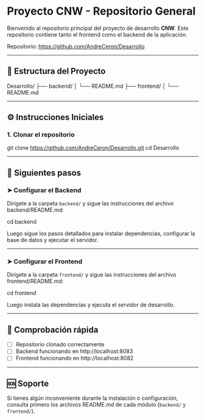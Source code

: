 # Proyecto CNW - Repositorio General

Bienvenido al repositorio principal del proyecto de desarrollo **CNW**. Este repositorio contiene tanto el frontend como el backend de la aplicación.

Repositorio: https://github.com/AndreCeron/Desarrollo

---

## 📁 Estructura del Proyecto

Desarrollo/
├── backend/
│   └── README.md
├── frontend/
│   └── README.md

---

## ⚙️ Instrucciones Iniciales

### 1. Clonar el repositorio

git clone https://github.com/AndreCeron/Desarrollo.git
cd Desarrollo

---

## 📌 Siguientes pasos

### ➤ Configurar el Backend

Dirígete a la carpeta `backend/` y sigue las instrucciones del archivo backend/README.md:

cd backend

Luego sigue los pasos detallados para instalar dependencias, configurar la base de datos y ejecutar el servidor.

---

### ➤ Configurar el Frontend

Dirígete a la carpeta `frontend/` y sigue las instrucciones del archivo frontend/README.md:

cd frontend

Luego instala las dependencias y ejecuta el servidor de desarrollo.

---

## 🧪 Comprobación rápida

- [ ] Repositorio clonado correctamente
- [ ] Backend funcionando en http://localhost:8083
- [ ] Frontend funcionando en http://localhost:8082

---

## 🆘 Soporte

Si tienes algún inconveniente durante la instalación o configuración, consulta primero los archivos README.md de cada módulo (`backend/` y `frontend/`).
